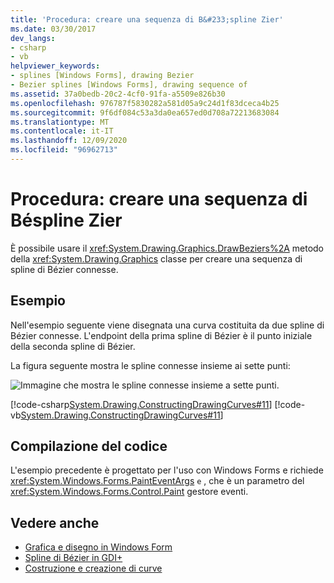 ```yaml
---
title: 'Procedura: creare una sequenza di B&#233;spline Zier'
ms.date: 03/30/2017
dev_langs:
- csharp
- vb
helpviewer_keywords:
- splines [Windows Forms], drawing Bezier
- Bezier splines [Windows Forms], drawing sequence of
ms.assetid: 37a0bedb-20c2-4cf0-91fa-a5509e826b30
ms.openlocfilehash: 976787f5830282a581d05a9c24d1f83dceca4b25
ms.sourcegitcommit: 9f6df084c53a3da0ea657ed0d708a72213683084
ms.translationtype: MT
ms.contentlocale: it-IT
ms.lasthandoff: 12/09/2020
ms.locfileid: "96962713"
---
```

# <a name="how-to-draw-a-sequence-of-b233zier-splines"></a>Procedura: creare una sequenza di B&#233;spline Zier
È possibile usare il <xref:System.Drawing.Graphics.DrawBeziers%2A> metodo della <xref:System.Drawing.Graphics> classe per creare una sequenza di spline di Bézier connesse.  
  
## <a name="example"></a>Esempio  
 Nell'esempio seguente viene disegnata una curva costituita da due spline di Bézier connesse. L'endpoint della prima spline di Bézier è il punto iniziale della seconda spline di Bézier.  
  
 La figura seguente mostra le spline connesse insieme ai sette punti:  
  
 ![Immagine che mostra le spline connesse insieme a sette punti.](./media/how-to-draw-a-sequence-of-bezier-splines/bezier-spline-seven-points.png)  
  
 [!code-csharp[System.Drawing.ConstructingDrawingCurves#11](~/samples/snippets/csharp/VS_Snippets_Winforms/System.Drawing.ConstructingDrawingCurves/CS/Class1.cs#11)]
 [!code-vb[System.Drawing.ConstructingDrawingCurves#11](~/samples/snippets/visualbasic/VS_Snippets_Winforms/System.Drawing.ConstructingDrawingCurves/VB/Class1.vb#11)]  
  
## <a name="compiling-the-code"></a>Compilazione del codice  
 L'esempio precedente è progettato per l'uso con Windows Forms e richiede <xref:System.Windows.Forms.PaintEventArgs> `e` , che è un parametro del <xref:System.Windows.Forms.Control.Paint> gestore eventi.  
  
## <a name="see-also"></a>Vedere anche

- [Grafica e disegno in Windows Form](graphics-and-drawing-in-windows-forms.md)
- [Spline di Bézier in GDI+](bezier-splines-in-gdi.md)
- [Costruzione e creazione di curve](constructing-and-drawing-curves.md)
